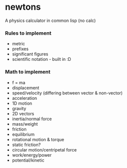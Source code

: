 # newtons
A physics calculator in common lisp (no calc)


### Rules to implement
* metric 
* prefixes
* significant figures
* scientific notation - built in :D

### Math to implement
* f = ma
* displacement
* speed/velocity (differing between vector & non-vector)
* acceleration
* 1D motion
* gravity
* 2D vectors
* inertia/normal force
* mass/weight
* friction
* equilibrium
* rotational motion & torque
* static friction?
* circular motion/centripetal force
* work/energy/power
* potential/kinetic
